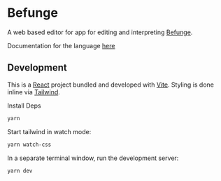 # Befunge
A web based editor for app for editing and interpreting [Befunge](https://en.wikipedia.org/wiki/Befunge).

Documentation for the language [here](http://www.nsl.com/papers/befunge93/befunge93.htm)

## Development
This is a [React](https://www.react.dev/) project bundled and developed with [Vite](https://vitejs.dev/).
Styling is done inline via [Tailwind](https://www.tailwindcss.com/).

Install Deps
```bash
yarn 
```

Start tailwind in watch mode:
```bash
yarn watch-css
```

In a separate terminal window, run the development server:
```bash
yarn dev
```
